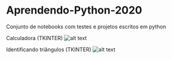 # Aprendendo-Python-2020
Conjunto de notebooks com testes e projetos escritos em python

Calculadora (TKINTER)
![alt text](https://i.imgur.com/277HGa4.png)

Identificando triângulos (TKINTER)
![alt text](https://i.imgur.com/5I6uX21.png)
